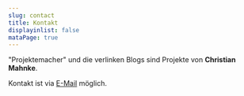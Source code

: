 ```yaml
---
slug: contact
title: Kontakt
displayinlist: false
mataPage: true
---
```

"Projektemacher" und die verlinken Blogs sind Projekte von **Christian Mahnke**.

Kontakt ist via [E-Mail](mailto:projektemacher@projektemacher.org) möglich.
